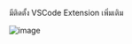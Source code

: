 มีติดตั้ง VSCode Extension เพิ่มเติม 

![image](https://github.com/Syncroziced/QA_Quiz2/assets/130890785/b47bddd2-6a8c-47cd-b68e-1ab746b0bcf0)
